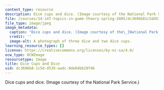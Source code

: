 ```yaml
---
content_type: resource
description: Dice cups and dice. (Image courtesy of the National Park Service.)
file: /courses/14-147-topics-in-game-theory-spring-2005/dc3696b81c5dd539aadc9de04bb29f46_14-147s05.jpg
file_type: image/jpeg
image_metadata:
  caption: "Dice cups and dice. (Image courtesy of the\_[National Park Service](https://www.nps.gov/index.htm).)"
  credit: ''
  image-alt: A photograph of three dice and two dice cups.
learning_resource_types: []
license: https://creativecommons.org/licenses/by-nc-sa/4.0/
ocw_type: OCWImage
resourcetype: Image
title: Dice Cups and Dice
uid: dc3696b8-1c5d-d539-aadc-9de04bb29f46
---
```

Dice cups and dice. (Image courtesy of the National Park Service.)
